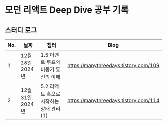 # 모던 리액트 Deep Dive 공부 기록

## 스터디 로그

<table>
  <thead>
    <tr>
      <th>No.</th>
      <th>날짜</th>
      <th>챕터</th>
      <th>Blog</th>
    </tr>
  </thead>
  <tbody>
    <tr>
      <td>1</td>
      <td>12월 28일<br>2024년</td>
      <td>1.5 이벤트 루프와 비동기 통신의 이해</td>
      <td><a href="https://manythreedays.tistory.com/109">https://manythreedays.tistory.com/109</td>
    </tr>
    <tr>
      <td>2</td>
      <td>12월 31일<br>2024년</td>
      <td>5.2 리액트 훅으로 시작하는 상태 관리 (1)</td>
      <td><a href="https://manythreedays.tistory.com/114">https://manythreedays.tistory.com/114</td>
    </tr>
  </tbody>
</table>
